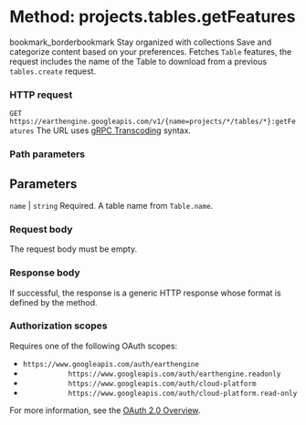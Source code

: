  
#  Method: projects.tables.getFeatures
bookmark_borderbookmark Stay organized with collections  Save and categorize content based on your preferences. 
Fetches `Table` features, the request includes the name of the Table to download from a previous `tables.create` request.
### HTTP request
`GET https://earthengine.googleapis.com/v1/{name=projects/*/tables/*}:getFeatures`
The URL uses [gRPC Transcoding](https://google.aip.dev/127) syntax.
### Path parameters
Parameters  
---  
`name` |  `string` Required. A table name from `Table.name`.  
### Request body
The request body must be empty.
### Response body
If successful, the response is a generic HTTP response whose format is defined by the method.
### Authorization scopes
Requires one of the following OAuth scopes:
  * `https://www.googleapis.com/auth/earthengine`
  * `           https://www.googleapis.com/auth/earthengine.readonly`
  * `           https://www.googleapis.com/auth/cloud-platform`
  * `           https://www.googleapis.com/auth/cloud-platform.read-only`


For more information, see the [OAuth 2.0 Overview](https://developers.google.com/identity/protocols/OAuth2).
